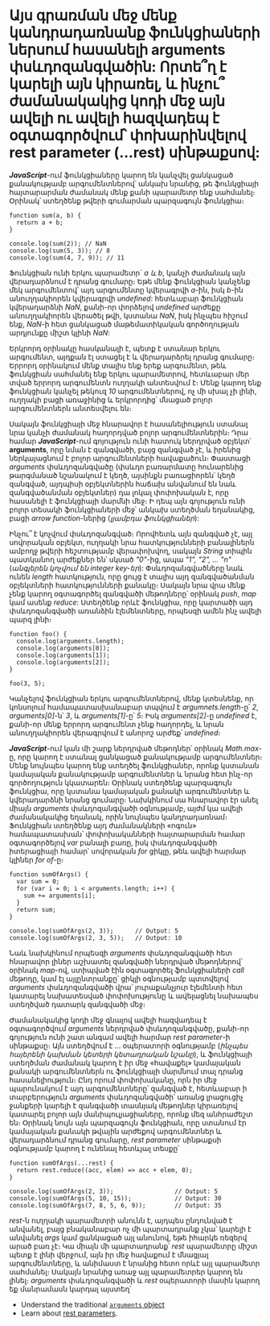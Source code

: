 # Այս գրառման մեջ մենք կանդրադառնանք ֆունկցիաների ներսում հասանելի arguments փսևդոզանգվածին: Որտե՞ղ է կարելի այն կիրառել, և ինչու՞ ժամանակակից կոդի մեջ այն ավելի ու ավելի հազվադեպ է օգտագործվում՝ փոխարինվելով rest parameter (...rest) սինթաքսով:

**_JavaScript_**-ում ֆունկցիաները կարող են կանչվել ցանկացած քանակությամբ արգումենտներով՝ անկախ նրանից, թե ֆունկցիայի հայտարարման ժամանակ մենք քանի պարամետր ենք սահմանել։ Օրինակ՝ ստեղծենք թվերի գումարման պարզագույն ֆունկցիա։

```
function sum(a, b) {
  return a + b;
}

console.log(sum(2)); // NaN
console.log(sum(5, 3)); // 8
console.log(sum(4, 7, 9)); // 11
```

Ֆունկցիան ունի երկու պարամետր` _a և b_, կանչի ժամանակ այն վերադարձնում է դրանց գումարը։ Եթե մենք ֆունկցիան կանչենք մեկ արգումենտով՝ այդ արգումենտը կվերագրվի _a_-ին, իսկ _b_-ին անուղղակիորեն կվերագրվի _undefined_: հետևաբար ֆունկցիան կվերադարձնի _NaN_, քանի-որ փորձելով _undefined_ արժեքը անուղղակիորեն վերածել թվի, կստանա _NaN_, իսկ ինչպես հիշում ենք, _NaN_-ի հետ ցանկացած մաթեմատիկական գործողության արդյունքը միշտ կլինի _NaN_:

Երկրորդ օրինակը հասկանալի է, պետք է ստանար երկու արգումենտ, այդքան էլ ստացել է և վերադարձրել դրանց գումարը։ Երրորդ օրինակում մենք տալիս ենք երեք արգումենտ, թեև ֆունկցիան սահմանել ենք երկու պարամետրով, հետևաբար մեր տված երրորդ արգումենտն ուղղակի անտեսվում է։ Մենք կարող ենք ֆունկցիան կանչել թեկուզ _10_ արգումենտներով, ոչ մի սխալ չի լինի, ուղղակի բացի առաջինից և երկրորդից՝ մնացած բոլոր արգումենտներն անտեսվելու են։

Սակայն ֆունկցիայի մեջ հնարավոր է հասանելիություն ստանալ նրա կանչի ժամանակ հաղորդված բոլոր արգումենտներին։ Դրա համար **_JavaScript_**-ում գոյություն ունի հատուկ ներդրված օբյեկտ՝ **arguments**, որը նման է զանգվածի, բայց զանգված չէ, և իրենից ներկայացնում է բոլոր արգումենտների հավաքածուն։ Փաստացի _arguments_ փսևդոզանգվածը (փսևդո բառարմատը հունարենից թարգմանած նշանակում է կեղծ, այսինքն բառացիորեն՝ կեղծ զանգված, այդպիսի օբյեկտներին հաճախ անվանում են նաև զանգվածանման օբյեկտներ) դա լոկալ փոփոխական է, որը հասանելի է ֆունկցիայի մարմնի մեջ։ Ի դեպ այն գոյություն ունի բոլոր տեսակի ֆունկցիաների մեջ՝ անկախ ստեղծման եղանակից, բացի _arrow function_-ներից (_լյամբդա ֆունկցիաներ_):

Ինչու՞ է կոչվում փսևդոզանգված։ Որովհետև այն զանգված չէ, այլ սովորական օբյեկտ, ուղղակի նրա հատկությունների բանալիներն ամբողջ թվերի հեշտությամբ վերափոխվող, սակայն _String_ տիպին պատկանող արժեքներ են՝ սկսած _"0"_-ից, ապա _"1", "2", ․․․ "n"_ (_անգլերեն կոչվում են integer key-եր_): Փսևդոզանգվածները նաև ունեն _length_ հատկություն, որը ցույց է տալիս այդ զանգվածանման օբյեկտների հատկությունների քանակը։ Սակայն նրա վրա մենք չենք կարող օգտագործել զանգվածի մեթոդները՝ օրինակ _push_, _map_ կամ ասենք _reduce_: Ստեղծենք որևէ ֆունկցիա, որը կարտածի այդ փսևդոզանգվածի առանձին էլեմենտները, որպեսզի ամեն ինչ ավելի պարզ լինի։

```
function foo() {
  console.log(arguments.length);
  console.log(arguments[0]);
  console.log(arguments[1]);
  console.log(arguments[2]);
}

foo(3, 5);
```

Կանչելով ֆունկցիան երկու արգումենտներով, մենք կտեսնենք, որ կոնսոլում համապատասխանաբար տպվում է _argumnets.length_-ը՝ _2_, _arguments[0]_-ն՝ _3_, և _arguments[1]_-ը՝ _5_։ Իսկ _arguments[2]_-ը _undefined_ է, քանի-որ մենք երրորդ արգումենտ չենք հաղորդել, և նրան անուղղակիորեն վերագրվում է անորոշ արժեք՝ _undefined_։

**_JavaScript_**-ում կան մի շարք ներդրված մեթոդներ՝ օրինակ _Math․max_-ը, որը կարող է ստանալ ցանկացած քանակությամբ արգումենտներ։ Մենք նույնպես կարող ենք ստեղծել ֆունկցիաներ, որոնք կստանան կամայական քանակությամբ արգումենտներ և նրանց հետ ինչ-որ գործողություն կկատարեն։ Օրինակ ստեղծենք պարզագույն ֆունկցիա, որը կստանա կամայական քանակի արգումենտներ և կվերադարձնի նրանց գումարը։ Նախկինում սա հնարավոր էր անել միայն _arguments_ փսևդոզանգվածի օգնությամբ, այժմ կա ավելի ժամանակակից եղանակ, որին նույնպես կանդրադառնամ։ Ֆունկցիան ստեղծենք այդ ժամանակների «ոգուն» համապատասխան՝ փոփոխականների հայտարարման համար օգտագործելով _var_ բանալի բառը, իսկ փսևդոզանգվածի իտերացիայի համար՝ սովորական _for_ ցիկլը, թեև ավելի հարմար կլիներ _for of_-ը։

```
function sumOfArgs() {
  var sum = 0;
  for (var i = 0; i < arguments.length; i++) {
    sum += arguments[i];
  }
  return sum;
}

console.log(sumOfArgs(2, 3));      // Output: 5
console.log(sumOfArgs(2, 3, 5));   // Output: 10
```

Նաև նախկինում որպեսզի _arguments_ փսևդոզանգվածի հետ հնարավոր լիներ աշխատել զանգվածի ներդրված մեթոդներով՝ օրինակ _map_-ով, ստիպված էին օգտագործել ֆունկցիաների _call_ մեթոդը, կամ էլ այլընտրանքը՝ ցիկլի օգնությամբ պտտվելով _arguments_ փսևդոզանգվածի վրա՝ յուրաքանչյուր էլեմենտի հետ կատարել նախատեսված փոփոխությունը և ավելացնել նախապես ստեղծված դատարկ զանգվածի մեջ։

Ժամանակակից կոդի մեջ գնալով ավելի հազվադեպ է օգտագործվում _arguments_ ներդրված փսևդոզանգվածը, քանի-որ գոյություն ունի շատ անգամ ավելի հարմար _rest parameter_-ի սինթաքսը։ Այն ստեղծվում է ․․․ օպերատորի օգնությամբ (_ինչպես հայերենի կախման կետերի կետադրական նշանը_), և ֆունկցիայի ստեղծման ժամանակ կարող է իր մեջ «հավաքել» կամայական քանակի արգումենտներն ու ֆունկցիայի մարմնում տալ դրանց հասանելիություն։ Ընդ որում փոփոխականը, որն իր մեջ պարունակում է այդ արգումենտները՝ զանգված է, հետևաբար ի տարբերություն _arguments_ փսևդոզանգվածի՝ առանց լրացուցիչ ջանքերի կարելի է զանգվածի տասնյակ մեթոդներ կիրառելով կատարել բոլոր այն մանիպուլյացիաները, որոնք մեզ անհրաժեշտ են։ Օրինակ նույն այն պարզագույն ֆունկցիան, որը ստանում էր կամայական քանակի թվային արժեքով արգումենտներ և վերադարձնում դրանց գումարը, _rest parameter_ սինթաքսի օգնությամբ կարող է ունենալ հետևյալ տեսքը՝

```
function sumOfArgs(...rest) {
  return rest.reduce((acc, elem) => acc + elem, 0);
}

console.log(sumOfArgs(2, 3));                 // Output: 5
console.log(sumOfArgs(5, 10, 15));            // Output: 30
console.log(sumOfArgs(7, 8, 5, 6, 9));        // Output: 35
```

_rest_-ն ուղղակի պարամետրի անունն է, այդպես ընդունված է անվանել, բայց բնականաբար ոչ մի պարտադրանք չկա՝ կարելի է անվանել _args_ կամ ցանկացած այլ անունով, եթե իհարկե ռեզերվ արած բառ չէ։ Կա միայն մի պարտադրանք՝ _rest_ պարամետրը միշտ պետք է լինի վերջում, այն իր մեջ հավաքում է մնացյալ արգումենտները, և անիմաստ է նրանից հետո որևէ այլ պարամետր սահմանել։ Սակայն նրանից առաջ այլ պարամետրեր կարող են լինել։ _arguments_ փսևդոզանգվածի և _rest_ օպերատորի մասին կարող եք մանրամասն կարդալ այստեղ՝

- Understand the traditional [`arguments` object](https://developer.mozilla.org/en-US/docs/Web/JavaScript/Reference/Functions/arguments)
- Learn about [rest parameters](https://developer.mozilla.org/en-US/docs/Web/JavaScript/Reference/Functions/rest_parameters).
